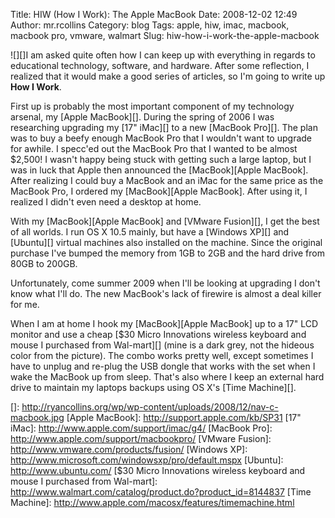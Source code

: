 Title: HIW (How I Work): The Apple MacBook
Date: 2008-12-02 12:49
Author: mr.rcollins
Category: blog
Tags: apple, hiw, imac, macbook, macbook pro, vmware, walmart
Slug: hiw-how-i-work-the-apple-macbook

![][]I am asked quite often how I can keep up with everything in regards
to educational technology, software, and hardware. After some
reflection, I realized that it would make a good series of articles, so
I'm going to write up **How I Work**.

First up is probably the most important component of my technology
arsenal, my [Apple MacBook][]. During the spring of 2006 I was
researching upgrading my [17" iMac][] to a new [MacBook Pro][]. The plan
was to buy a beefy enough MacBook Pro that I wouldn't want to upgrade
for awhile. I specc'ed out the MacBook Pro that I wanted to be almost
\$2,500! I wasn't happy being stuck with getting such a large laptop,
but I was in luck that Apple then announced the [MacBook][Apple
MacBook]. After realizing I could buy a MacBook and an iMac for the same
price as the MacBook Pro, I ordered my [MacBook][Apple MacBook]. After
using it, I realized I didn't even need a desktop at home.

With my [MacBook][Apple MacBook] and [VMware Fusion][], I get the best
of all worlds. I run OS X 10.5 mainly, but have a [Windows XP][] and
[Ubuntu][] virtual machines also installed on the machine. Since the
original purchase I've bumped the memory from 1GB to 2GB and the hard
drive from 80GB to 200GB.

Unfortunately, come summer 2009 when I'll be looking at upgrading I
don't know what I'll do. The new MacBook's lack of firewire is almost a
deal killer for me.

When I am at home I hook my [MacBook][Apple MacBook] up to a 17" LCD
monitor and use a cheap [\$30 Micro Innovations wireless keyboard and
mouse I purchased from Wal-mart][] (mine is a dark grey, not the hideous
color from the picture). The combo works pretty well, except sometimes I
have to unplug and re-plug the USB dongle that works with the set when I
wake the MacBook up from sleep. That's also where I keep an external
hard drive to maintain my laptops backups using OS X's [Time Machine][].

  []: http://ryancollins.org/wp/wp-content/uploads/2008/12/nav-c-macbook.jpg
  [Apple MacBook]: http://support.apple.com/kb/SP31
  [17" iMac]: http://www.apple.com/support/imac/g4/
  [MacBook Pro]: http://www.apple.com/support/macbookpro/
  [VMware Fusion]: http://www.vmware.com/products/fusion/
  [Windows XP]: http://www.microsoft.com/windowsxp/pro/default.mspx
  [Ubuntu]: http://www.ubuntu.com/
  [\$30 Micro Innovations wireless keyboard and mouse I purchased from
  Wal-mart]: http://www.walmart.com/catalog/product.do?product_id=8144837
  [Time Machine]: http://www.apple.com/macosx/features/timemachine.html

